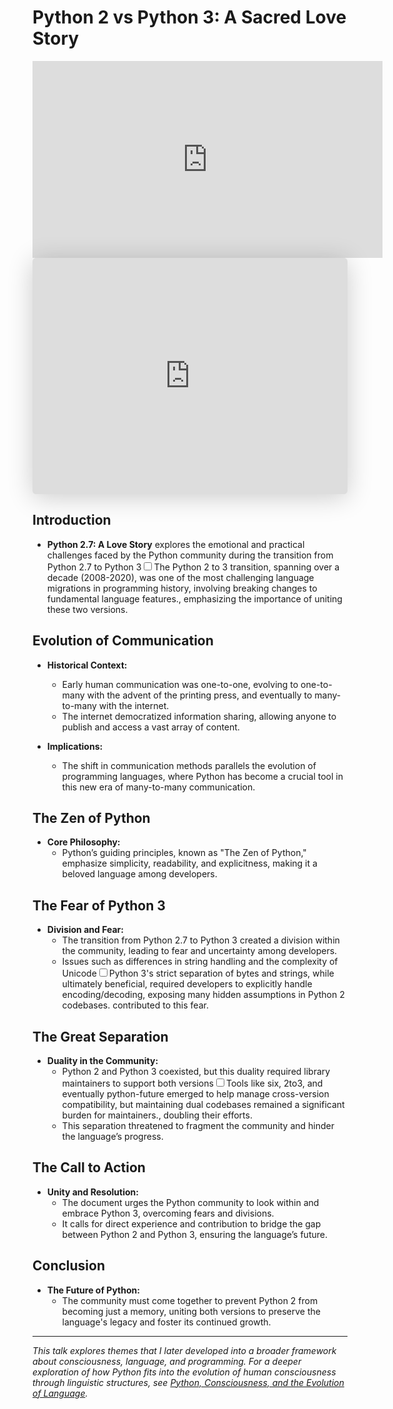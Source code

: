 # Python 2 vs Python 3: A Sacred Love Story

<iframe width="560" height="315" src="https://www.youtube.com/embed/skYBOXE02OQ" frameborder="0" allow="accelerometer; autoplay; clipboard-write; encrypted-media; gyroscope; picture-in-picture" allowfullscreen></iframe>

<iframe class="speakerdeck-iframe" style="border: 0px; background: padding-box rgba(0, 0, 0, 0.1); margin: 0px; padding: 0px; border-radius: 6px; box-shadow: rgba(0, 0, 0, 0.2) 0px 5px 40px; width: 100%; height: auto; aspect-ratio: 560 / 420;" frameborder="0" src="https://speakerdeck.com/player/c5b0ff40c2a801314e2706393c0335dc" title="Python 2.7 and Python 3: A Sacred Love Story" allowfullscreen="true" data-ratio="1.3333333333333333"></iframe>


## Introduction

- **Python 2.7: A Love Story** explores the emotional and practical challenges faced by the Python community during the transition from Python 2.7 to Python 3<label for="sn-python3-transition" class="margin-toggle sidenote-number"></label><input type="checkbox" id="sn-python3-transition" class="margin-toggle"/><span class="sidenote">The Python 2 to 3 transition, spanning over a decade (2008-2020), was one of the most challenging language migrations in programming history, involving breaking changes to fundamental language features.</span>, emphasizing the importance of uniting these two versions.

## Evolution of Communication

- **Historical Context:**
  - Early human communication was one-to-one, evolving to one-to-many with the advent of the printing press, and eventually to many-to-many with the internet.
  - The internet democratized information sharing, allowing anyone to publish and access a vast array of content.

- **Implications:**
  - The shift in communication methods parallels the evolution of programming languages, where Python has become a crucial tool in this new era of many-to-many communication.

## The Zen of Python

- **Core Philosophy:**
  - Python’s guiding principles, known as "The Zen of Python," emphasize simplicity, readability, and explicitness, making it a beloved language among developers.

## The Fear of Python 3

- **Division and Fear:**
  - The transition from Python 2.7 to Python 3 created a division within the community, leading to fear and uncertainty among developers.
  - Issues such as differences in string handling and the complexity of Unicode<label for="sn-unicode-complexity" class="margin-toggle sidenote-number"></label><input type="checkbox" id="sn-unicode-complexity" class="margin-toggle"/><span class="sidenote">Python 3's strict separation of bytes and strings, while ultimately beneficial, required developers to explicitly handle encoding/decoding, exposing many hidden assumptions in Python 2 codebases.</span> contributed to this fear.

## The Great Separation

- **Duality in the Community:**
  - Python 2 and Python 3 coexisted, but this duality required library maintainers to support both versions<label for="sn-dual-support" class="margin-toggle sidenote-number"></label><input type="checkbox" id="sn-dual-support" class="margin-toggle"/><span class="sidenote">Tools like six, 2to3, and eventually python-future emerged to help manage cross-version compatibility, but maintaining dual codebases remained a significant burden for maintainers.</span>, doubling their efforts.
  - This separation threatened to fragment the community and hinder the language’s progress.

## The Call to Action

- **Unity and Resolution:**
  - The document urges the Python community to look within and embrace Python 3, overcoming fears and divisions.
  - It calls for direct experience and contribution to bridge the gap between Python 2 and Python 3, ensuring the language’s future.

## Conclusion

- **The Future of Python:**
  - The community must come together to prevent Python 2 from becoming just a memory, uniting both versions to preserve the language's legacy and foster its continued growth.

---

*This talk explores themes that I later developed into a broader framework about consciousness, language, and programming. For a deeper exploration of how Python fits into the evolution of human consciousness through linguistic structures, see [Python, Consciousness, and the Evolution of Language](/essays/2025-08-28-python-consciousness-and-the-evolution-of-language).*
